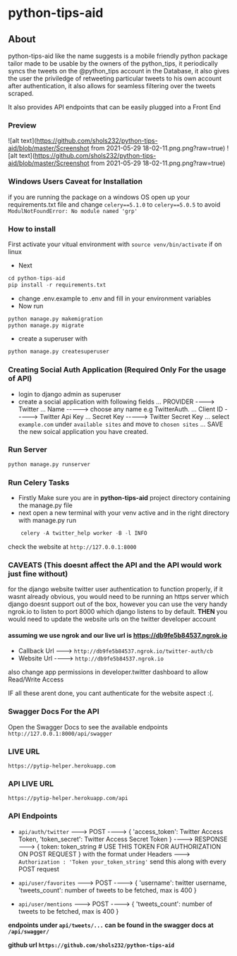 # python-tips-aid



## About
python-tips-aid like the name suggests is a mobile friendly python package tailor made to be usable by the owners of 
the python_tips, it periodically syncs the tweets on the @python_tips account in the Database, it also gives the user the priviledge of retweeting particular tweets to his own account after authentication,
it also allows for seamless filtering over the tweets scraped.

It also provides API endpoints that can be easily plugged into a Front End

### Preview
![alt text](https://github.com/shols232/python-tips-aid/blob/master/Screenshot from 2021-05-29 18-02-11.png.png?raw=true)
![alt text](https://github.com/shols232/python-tips-aid/blob/master/Screenshot from 2021-05-29 18-02-11.png.png?raw=true)

### Windows Users Caveat for Installation
if you are running the package on a windows OS open up your requirements.txt file and change `celery==5.1.0` to `celery==5.0.5` to avoid `ModulNotFoundError: No module named 'grp'`


### How to install
First activate your vitual environment with  `source venv/bin/activate` if on linux
- Next   
```python
cd python-tips-aid
pip install -r requirements.txt
```
- change .env.example to .env and fill in your environment variables
- Now run
```python
python manage.py makemigration 
python manage.py migrate
```
- create a superuser with 
```python 
python manage.py createsuperuser
```

### Creating Social Auth Application (Required Only For the usage of API)
- login to django admin as superuser
- create a social application with following fields
... PROVIDER ----> Twitter
...      Name -----> choose any name e.g TwitterAuth.
...      Client ID -----> Twitter Api Key
...      Secret Key -----> Twitter Secret Key
...      select `example.com` under `available sites` and move to `chosen sites`
...      SAVE the new soical application you have created.

### Run Server
```python 
python manage.py runserver
```

### Run Celery Tasks
- Firstly Make sure you are in **python-tips-aid** project directory containing the manage.py file
- next open a new terminal with your venv active and in the right directory with manage.py run
```python 
    celery -A twitter_help worker -B -l INFO
```
check the website at `http://127.0.0.1:8000`

### CAVEATS (This doesnt affect the API and the API would work just fine without)
for the django website twitter user authentication to function properly, if it wasnt already obvious, you would need to be running an https server which django doesnt support out of the box, however you can use the very handy ngrok.io to listen to port 8000 which django listens to by default. **THEN** you would need to update the website urls on the twitter developer account
#### assuming we use ngrok and our live url is https://db9fe5b84537.ngrok.io
- Callback Url ---> `http://db9fe5b84537.ngrok.io/twitter-auth/cb`
- Website Url ----> `http://db9fe5b84537.ngrok.io`

also change app permissions in developer.twitter dashboard to allow Read/Write Access

IF all these arent done, you cant authenticate for the website aspect :(.

### Swagger Docs For the API
Open the Swagger Docs to see the available endpoints
`http://127.0.0.1:8000/api/swagger`

### LIVE URL
`https://pytip-helper.herokuapp.com`   

### API LIVE URL
`https://pytip-helper.herokuapp.com/api`   


### API Endpoints

- `api/auth/twitter` ---> POST ----> {
    'access_token': Twitter Access Token, 
    'token_secret': Twitter Access Secret Token
} ----> RESPONSE ---> {
    token: token_string # USE THIS TOKEN FOR AUTHORIZATION ON POST REQUEST
} with the format under Headers  ---> `Authorization : 'Token your_token_string'` send this along with every POST request

- `api/user/favorites` ---> POST ----> {
    'username': twitter username, 
    'tweets_count': number of tweets to be fetched, max is 400
}

- `api/user/mentions` ---> POST ----> {
    'tweets_count': number of tweets to be fetched, max is 400
}

**endpoints under `api/tweets/...` can be found in the swagger docs at `/api/swagger/`**

**github url `https://github.com/shols232/python-tips-aid`**
